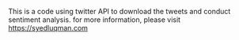 This is a code using twitter API to download the tweets and conduct sentiment analysis. for more information, please visit https://syedluqman.com
